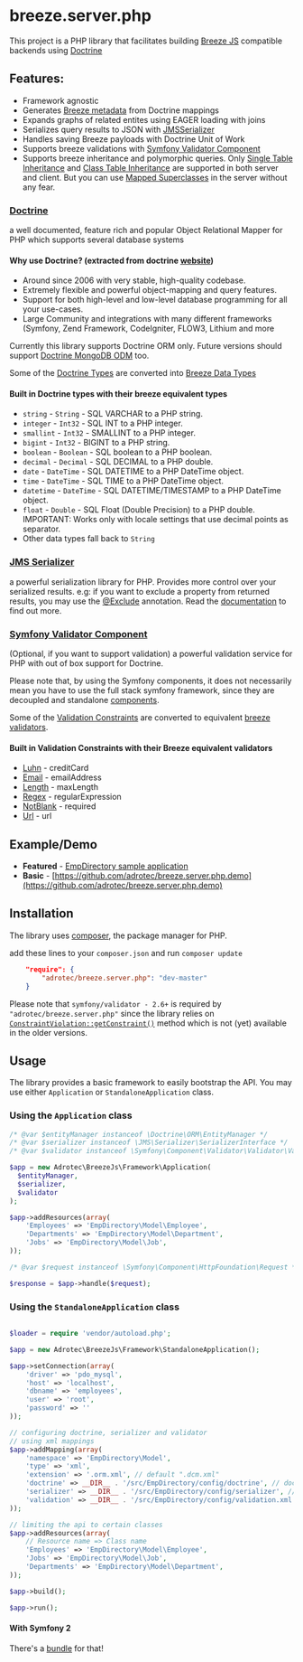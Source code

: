 # breeze.server.php

This project is a PHP library that facilitates building [Breeze JS](http://www.breezejs.com/) compatible backends using
[Doctrine](http://www.doctrine-project.org/projects/orm.html)

## Features:

- Framework agnostic
- Generates [Breeze metadata](http://www.breezejs.com/documentation/metadata) from Doctrine mappings
- Expands graphs of related entites using EAGER loading with joins
- Serializes query results to JSON with [JMSSerializer](http://jmsyst.com/libs/serializer)
- Handles saving Breeze payloads with Doctrine Unit of Work
- Supports breeze validations with [Symfony Validator Component](http://symfony.com/components/Validator)
- Supports breeze inheritance and polymorphic queries. Only [Single Table Inheritance](http://doctrine-orm.readthedocs.org/en/latest/reference/inheritance-mapping.html#single-table-inheritance)
and [Class Table Inheritance](http://doctrine-orm.readthedocs.org/en/latest/reference/inheritance-mapping.html#class-table-inheritance) are supported in both server and client. But you can use [Mapped Superclasses](http://doctrine-orm.readthedocs.org/en/latest/reference/inheritance-mapping.html#mapped-superclasses) in the server without any fear.

### [Doctrine](http://www.doctrine-project.org/projects/orm.html)

a well documented, feature rich and popular Object Relational Mapper for PHP which supports several database systems

#### Why use Doctrine? (extracted from doctrine [website](http://www.doctrine-project.org/))
  - Around since 2006 with very stable, high-quality codebase.
  - Extremely flexible and powerful object-mapping and query features.
  - Support for both high-level and low-level database programming for all your use-cases.
  - Large Community and integrations with many different frameworks (Symfony, Zend Framework, CodeIgniter, FLOW3, Lithium and more

Currently this library supports Doctrine ORM only. Future versions should support [Doctrine MongoDB ODM](http://www.doctrine-project.org/projects/mongodb-odm.html) too.

Some of the [Doctrine Types](http://doctrine-dbal.readthedocs.org/en/latest/reference/types.html) are converted into [Breeze Data Types](http://www.breezejs.com/sites/all/apidocs/classes/DataType.html)
#### Built in Doctrine types with their breeze equivalent types

* `string` - `String` - SQL VARCHAR to a PHP string.
* `integer` - `Int32` - SQL INT to a PHP integer.
* `smallint` - `Int32` - SMALLINT to a PHP integer.
* `bigint` - `Int32` - BIGINT to a PHP string.
* `boolean` - `Boolean` - SQL boolean to a PHP boolean.
* `decimal` - `Decimal` - SQL DECIMAL to a PHP double.
* `date` - `DateTime` - SQL DATETIME to a PHP DateTime object.
* `time` - `DateTime` - SQL TIME to a PHP DateTime object.
* `datetime` - `DateTime` - SQL DATETIME/TIMESTAMP to a PHP DateTime object.
* `float` - `Double` - SQL Float (Double Precision) to a PHP double. IMPORTANT: Works only with locale settings that use decimal points as separator.
* Other data types fall back to `String`
  
### [JMS Serializer](http://jmsyst.com/libs/serializer)
 a powerful serialization library for PHP. Provides more control over your serialized results. e.g: if you want to exclude a property from returned results, you may use the [@Exclude](http://jmsyst.com/libs/serializer/master/reference/annotations#exclude) annotation. Read the [documentation](http://jmsyst.com/libs/serializer) to find out more.

### [Symfony Validator Component](http://symfony.com/components/Validator)

(Optional, if you want to support validation) a powerful validation service for PHP with out of box support for Doctrine.

Please note that, by using the Symfony components, it does not necessarily mean you have to use the full stack symfony framework, since they are decoupled and standalone [components](http://symfony.com/components).

Some of the [Validation Constraints](http://symfony.com/doc/current/reference/constraints.html) are converted to equivalent [breeze validators](http://www.breezejs.com/documentation/validation). 

#### Built in Validation Constraints with their Breeze equivalent validators

* [Luhn](http://symfony.com/doc/current/reference/constraints/Luhn.html) - creditCard
* [Email](http://symfony.com/doc/current/reference/constraints/Email.html) - emailAddress
* [Length](http://symfony.com/doc/current/reference/constraints/Length.html) - maxLength
* [Regex](http://symfony.com/doc/current/reference/constraints/Regex.html) - regularExpression
* [NotBlank](http://symfony.com/doc/current/reference/constraints/NotBlank.html) - required
* [Url](http://symfony.com/doc/current/reference/constraints/Url.html) - url



## Example/Demo

- **Featured** - [EmpDirectory sample application](https://github.com/adrotec/emp-directory)
- **Basic** - [https://github.com/adrotec/breeze.server.php.demo](https://github.com/adrotec/breeze.server.php.demo)

## Installation

The library uses [composer](https://getcomposer.org/), the package manager for PHP.

add these lines to your `composer.json` and run `composer update`

```json
    "require": {
        "adrotec/breeze.server.php": "dev-master"
    }
```

Please note that `symfony/validator - 2.6+` is required by `"adrotec/breeze.server.php"` since the library relies on [`ConstraintViolation::getConstraint()`](https://github.com/symfony/Validator/blob/master/ConstraintViolation.php#L199) method which is not (yet) available in the older versions.

## Usage

The library provides a basic framework to easily bootstrap the API. You may use either `Application` or `StandaloneApplication` class.

### Using the `Application` class

```php
/* @var $entityManager instanceof \Doctrine\ORM\EntityManager */
/* @var $serializer instanceof \JMS\Serializer\SerializerInterface */
/* @var $validator instanceof \Symfony\Component\Validator\Validator\ValidatorInterface */

$app = new Adrotec\BreezeJs\Framework\Application(
  $entityManager,
  $serializer,
  $validator
);

$app->addResources(array(
    'Employees' => 'EmpDirectory\Model\Employee',
    'Departments' => 'EmpDirectory\Model\Department',
    'Jobs' => 'EmpDirectory\Model\Job',
));

/* @var $request instanceof \Symfony\Component\HttpFoundation\Request */

$response = $app->handle($request);
```

### Using the `StandaloneApplication` class

```php

$loader = require 'vendor/autoload.php';

$app = new Adrotec\BreezeJs\Framework\StandaloneApplication();

$app->setConnection(array(
    'driver' => 'pdo_mysql',
    'host' => 'localhost',
    'dbname' => 'employees',
    'user' => 'root',
    'password' => ''
));

// configuring doctrine, serializer and validator
// using xml mappings
$app->addMapping(array(
    'namespace' => 'EmpDirectory\Model',
    'type' => 'xml',
    'extension' => '.orm.xml', // default ".dcm.xml"
    'doctrine' => __DIR__ . '/src/EmpDirectory/config/doctrine', // doctrine directory
    'serializer' => __DIR__ . '/src/EmpDirectory/config/serializer', // [optional] serializer metadata directory
    'validation' => __DIR__ . '/src/EmpDirectory/config/validation.xml', // [optional] validation file
));

// limiting the api to certain classes
$app->addResources(array(
    // Resource name => Class name
    'Employees' => 'EmpDirectory\Model\Employee',
    'Jobs' => 'EmpDirectory\Model\Job',
    'Departments' => 'EmpDirectory\Model\Department',
));

$app->build();

$app->run();

```

#### With Symfony 2

There's a [bundle](https://github.com/adrotec/AdrotecwebapiBundle) for that!
